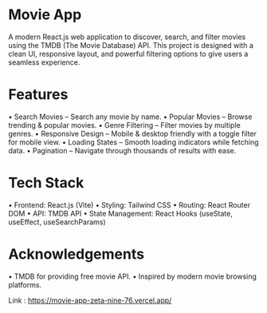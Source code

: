 # Movie App

A modern React.js web application to discover, search, and filter movies using the TMDB (The Movie Database) API.
This project is designed with a clean UI, responsive layout, and powerful filtering options to give users a seamless experience.

# Features

• Search Movies – Search any movie by name.
• Popular Movies – Browse trending & popular movies.
• Genre Filtering – Filter movies by multiple genres.
• Responsive Design – Mobile & desktop friendly with a toggle filter for mobile view.
• Loading States – Smooth loading indicators while fetching data.
• Pagination – Navigate through thousands of results with ease.

# Tech Stack

• Frontend: React.js (Vite)
• Styling: Tailwind CSS
• Routing: React Router DOM
• API: TMDB API
• State Management: React Hooks (useState, useEffect, useSearchParams)

# Acknowledgements

• TMDB for providing free movie API.
• Inspired by modern movie browsing platforms.


Link :  https://movie-app-zeta-nine-76.vercel.app/
